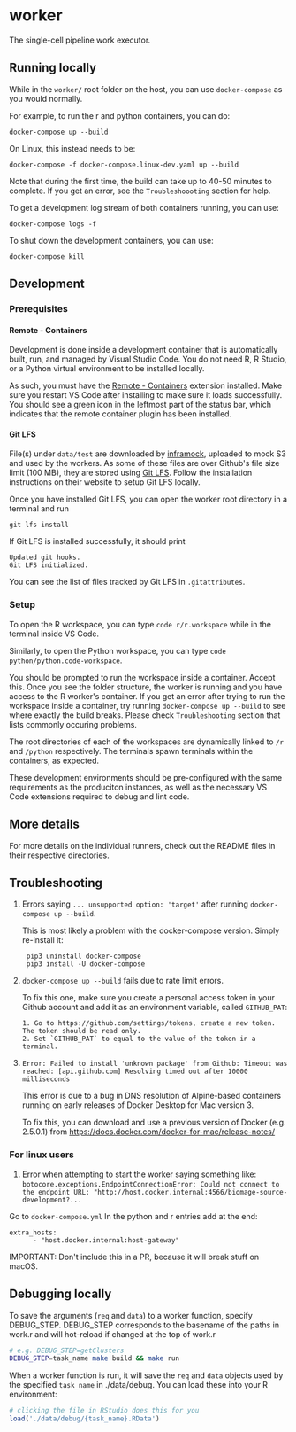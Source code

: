 # worker

The single-cell pipeline work executor.

## Running locally

While in the `worker/` root folder on the host, you can use `docker-compose` as you would normally.

For example, to run the r and python containers, you can do:

    docker-compose up --build

On Linux, this instead needs to be:

    docker-compose -f docker-compose.linux-dev.yaml up --build

Note that during the first time, the build can take up to 40-50 minutes to complete.
If you get an error, see the `Troubleshoooting` section for help.

To get a development log stream of both containers running, you can use:

    docker-compose logs -f

To shut down the development containers, you can use:

    docker-compose kill

## Development

### Prerequisites

#### Remote - Containers
Development is done inside a development container that is automatically built,
run, and managed by Visual Studio Code. You do not need R, R Studio, or a Python
virtual environment to be installed locally.

As such, you must have the
[Remote - Containers](https://marketplace.visualstudio.com/items?itemName=ms-vscode-remote.remote-containers)
extension installed. Make sure you restart VS Code after installing to make sure it
loads successfully. You should see a green icon in the leftmost part of the status bar,
which indicates that the remote container plugin has been installed.

#### Git LFS
File(s) under `data/test` are downloaded by [inframock](https://github.com/biomage-ltd/inframock), uploaded to mock S3 and used by the workers. As some of these files are over Github's file size limit (100 MB), they are stored using [Git LFS](https://git-lfs.github.com/). Follow the installation instructions on their website to setup Git LFS locally.

Once you have installed Git LFS, you can open the worker root directory in a terminal and run 

```
git lfs install
```

If Git LFS is installed successfully, it should print

```
Updated git hooks.
Git LFS initialized.
```

You can see the list of files tracked by Git LFS in `.gitattributes`.

### Setup

To open the R workspace, you can type `code r/r.workspace` while in the terminal inside
VS Code.

Similarly, to open the Python workspace, you can type `code python/python.code-workspace`.

You should be prompted to run the workspace inside a container. Accept this. Once
you see the folder structure, the worker is running and you have access to the
R worker's container. If you get an error after trying to run the workspace inside a
container, try running `docker-compose up --build` to see where exactly the build breaks.
Please check `Troubleshooting` section that lists commonly occuring problems.

The root directories of each of the workspaces are dynamically linked to `/r` and `/python`
respectively. The terminals spawn terminals within the containers, as expected.

These development environments should be pre-configured with the same requirements as the
produciton instances, as well as the necessary VS Code extensions required to debug and
lint code.

## More details

For more details on the individual runners, check out the README files in their respective directories.

## Troubleshooting

1.  Errors saying `... unsupported option: 'target'` after running `docker-compose up --build`.

    This is most likely a problem with the docker-compose version. Simply re-install it:

         pip3 uninstall docker-compose
         pip3 install -U docker-compose

2.  `docker-compose up --build` fails due to rate limit errors.

    To fix this one, make sure you create a personal access token in your Github account and
    add it as an environment variable, called `GITHUB_PAT`:

        1. Go to https://github.com/settings/tokens, create a new token. The token should be read only.
        2. Set `GITHUB_PAT` to equal to the value of the token in a terminal.

3.  `Error: Failed to install 'unknown package' from Github: Timeout was reached: [api.github.com] Resolving timed out after 10000 milliseconds`

    This error is due to a bug in DNS resolution of Alpine-based containers running on early releases of Docker Desktop for Mac version 3.

    To fix this, you can download and use a previous version of Docker (e.g. 2.5.0.1) from https://docs.docker.com/docker-for-mac/release-notes/
    
### For linux users

1. Error when attempting to start the worker saying something like:
`botocore.exceptions.EndpointConnectionError: Could not connect to the endpoint URL: "http://host.docker.internal:4566/biomage-source-development?...`

Go to `docker-compose.yml`
In the python and r entries add at the end:

```
extra_hosts:
      - "host.docker.internal:host-gateway"
```

IMPORTANT: Don't include this in a PR, because it will break stuff on macOS.



## Debugging locally

To save the arguments (`req` and `data`) to a worker function, specify DEBUG_STEP. DEBUG_STEP corresponds to the basename of the paths in work.r and will hot-reload if changed at the top of work.r

```bash
# e.g. DEBUG_STEP=getClusters
DEBUG_STEP=task_name make build && make run
```

When a worker function is run, it will save the `req` and `data` objects used by the specified `task_name` in ./data/debug. You
can load these into your R environment:

```R
# clicking the file in RStudio does this for you
load('./data/debug/{task_name}.RData')
```

